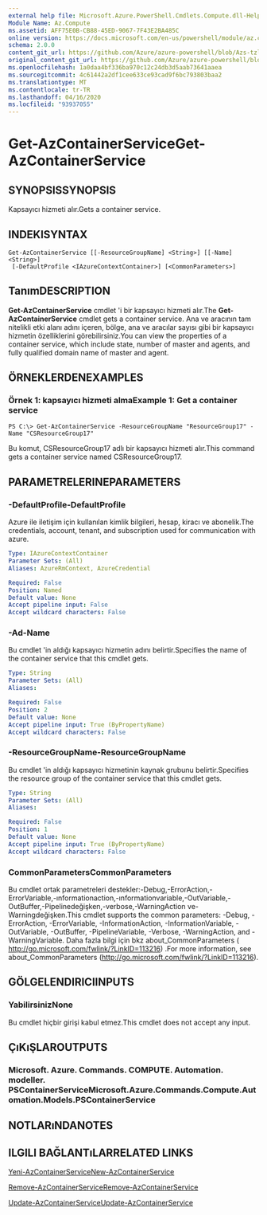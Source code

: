 ```yaml
---
external help file: Microsoft.Azure.PowerShell.Cmdlets.Compute.dll-Help-Help.xml
Module Name: Az.Compute
ms.assetid: AFF75E0B-CB88-45ED-9067-7F43E2BA485C
online version: https://docs.microsoft.com/en-us/powershell/module/az.compute/get-azcontainerservice
schema: 2.0.0
content_git_url: https://github.com/Azure/azure-powershell/blob/Azs-tzl/src/Compute/Compute/help/Get-AzContainerService.md
original_content_git_url: https://github.com/Azure/azure-powershell/blob/Azs-tzl/src/Compute/Compute/help/Get-AzContainerService.md
ms.openlocfilehash: 1a0daa4bf336ba970c12c24db3d5aab73641aaea
ms.sourcegitcommit: 4c61442a2df1cee633ce93cad9f6bc793803baa2
ms.translationtype: MT
ms.contentlocale: tr-TR
ms.lasthandoff: 04/16/2020
ms.locfileid: "93937055"
---
```

# <span data-ttu-id="daae0-101">Get-AzContainerService</span><span class="sxs-lookup"><span data-stu-id="daae0-101">Get-AzContainerService</span></span>

## <span data-ttu-id="daae0-102">SYNOPSIS</span><span class="sxs-lookup"><span data-stu-id="daae0-102">SYNOPSIS</span></span>
<span data-ttu-id="daae0-103">Kapsayıcı hizmeti alır.</span><span class="sxs-lookup"><span data-stu-id="daae0-103">Gets a container service.</span></span>

## <span data-ttu-id="daae0-104">INDEKI</span><span class="sxs-lookup"><span data-stu-id="daae0-104">SYNTAX</span></span>

```
Get-AzContainerService [[-ResourceGroupName] <String>] [[-Name] <String>]
 [-DefaultProfile <IAzureContextContainer>] [<CommonParameters>]
```

## <span data-ttu-id="daae0-105">Tanım</span><span class="sxs-lookup"><span data-stu-id="daae0-105">DESCRIPTION</span></span>
<span data-ttu-id="daae0-106">**Get-AzContainerService** cmdlet 'i bir kapsayıcı hizmeti alır.</span><span class="sxs-lookup"><span data-stu-id="daae0-106">The **Get-AzContainerService** cmdlet gets a container service.</span></span>
<span data-ttu-id="daae0-107">Ana ve aracının tam nitelikli etki alanı adını içeren, bölge, ana ve aracılar sayısı gibi bir kapsayıcı hizmetin özelliklerini görebilirsiniz.</span><span class="sxs-lookup"><span data-stu-id="daae0-107">You can view the properties of a container service, which include state, number of master and agents, and fully qualified domain name of master and agent.</span></span>

## <span data-ttu-id="daae0-108">ÖRNEKLERDEN</span><span class="sxs-lookup"><span data-stu-id="daae0-108">EXAMPLES</span></span>

### <span data-ttu-id="daae0-109">Örnek 1: kapsayıcı hizmeti alma</span><span class="sxs-lookup"><span data-stu-id="daae0-109">Example 1: Get a container service</span></span>
```
PS C:\> Get-AzContainerService -ResourceGroupName "ResourceGroup17" -Name "CSResourceGroup17"
```

<span data-ttu-id="daae0-110">Bu komut, CSResourceGroup17 adlı bir kapsayıcı hizmeti alır.</span><span class="sxs-lookup"><span data-stu-id="daae0-110">This command gets a container service named CSResourceGroup17.</span></span>

## <span data-ttu-id="daae0-111">PARAMETRELERINE</span><span class="sxs-lookup"><span data-stu-id="daae0-111">PARAMETERS</span></span>

### <span data-ttu-id="daae0-112">-DefaultProfile</span><span class="sxs-lookup"><span data-stu-id="daae0-112">-DefaultProfile</span></span>
<span data-ttu-id="daae0-113">Azure ile iletişim için kullanılan kimlik bilgileri, hesap, kiracı ve abonelik.</span><span class="sxs-lookup"><span data-stu-id="daae0-113">The credentials, account, tenant, and subscription used for communication with azure.</span></span>

```yaml
Type: IAzureContextContainer
Parameter Sets: (All)
Aliases: AzureRmContext, AzureCredential

Required: False
Position: Named
Default value: None
Accept pipeline input: False
Accept wildcard characters: False
```

### <span data-ttu-id="daae0-114">-Ad</span><span class="sxs-lookup"><span data-stu-id="daae0-114">-Name</span></span>
<span data-ttu-id="daae0-115">Bu cmdlet 'in aldığı kapsayıcı hizmetin adını belirtir.</span><span class="sxs-lookup"><span data-stu-id="daae0-115">Specifies the name of the container service that this cmdlet gets.</span></span>

```yaml
Type: String
Parameter Sets: (All)
Aliases: 

Required: False
Position: 2
Default value: None
Accept pipeline input: True (ByPropertyName)
Accept wildcard characters: False
```

### <span data-ttu-id="daae0-116">-ResourceGroupName</span><span class="sxs-lookup"><span data-stu-id="daae0-116">-ResourceGroupName</span></span>
<span data-ttu-id="daae0-117">Bu cmdlet 'in aldığı kapsayıcı hizmetinin kaynak grubunu belirtir.</span><span class="sxs-lookup"><span data-stu-id="daae0-117">Specifies the resource group of the container service that this cmdlet gets.</span></span>

```yaml
Type: String
Parameter Sets: (All)
Aliases: 

Required: False
Position: 1
Default value: None
Accept pipeline input: True (ByPropertyName)
Accept wildcard characters: False
```

### <span data-ttu-id="daae0-118">CommonParameters</span><span class="sxs-lookup"><span data-stu-id="daae0-118">CommonParameters</span></span>
<span data-ttu-id="daae0-119">Bu cmdlet ortak parametreleri destekler:-Debug,-ErrorAction,-ErrorVariable,-ınformationaction,-ınformationvariable,-OutVariable,-OutBuffer,-Pipelinedeğişken,-verbose,-WarningAction ve-Warningdeğişken.</span><span class="sxs-lookup"><span data-stu-id="daae0-119">This cmdlet supports the common parameters: -Debug, -ErrorAction, -ErrorVariable, -InformationAction, -InformationVariable, -OutVariable, -OutBuffer, -PipelineVariable, -Verbose, -WarningAction, and -WarningVariable.</span></span> <span data-ttu-id="daae0-120">Daha fazla bilgi için bkz about_CommonParameters ( http://go.microsoft.com/fwlink/?LinkID=113216) .</span><span class="sxs-lookup"><span data-stu-id="daae0-120">For more information, see about_CommonParameters (http://go.microsoft.com/fwlink/?LinkID=113216).</span></span>

## <span data-ttu-id="daae0-121">GÖLGELENDIRICI</span><span class="sxs-lookup"><span data-stu-id="daae0-121">INPUTS</span></span>

### <span data-ttu-id="daae0-122">Yabilirsiniz</span><span class="sxs-lookup"><span data-stu-id="daae0-122">None</span></span>
<span data-ttu-id="daae0-123">Bu cmdlet hiçbir girişi kabul etmez.</span><span class="sxs-lookup"><span data-stu-id="daae0-123">This cmdlet does not accept any input.</span></span>

## <span data-ttu-id="daae0-124">ÇıKıŞLAR</span><span class="sxs-lookup"><span data-stu-id="daae0-124">OUTPUTS</span></span>

### <span data-ttu-id="daae0-125">Microsoft. Azure. Commands. COMPUTE. Automation. modeller. PSContainerService</span><span class="sxs-lookup"><span data-stu-id="daae0-125">Microsoft.Azure.Commands.Compute.Automation.Models.PSContainerService</span></span>

## <span data-ttu-id="daae0-126">NOTLARıNDA</span><span class="sxs-lookup"><span data-stu-id="daae0-126">NOTES</span></span>

## <span data-ttu-id="daae0-127">ILGILI BAĞLANTıLAR</span><span class="sxs-lookup"><span data-stu-id="daae0-127">RELATED LINKS</span></span>

[<span data-ttu-id="daae0-128">Yeni-AzContainerService</span><span class="sxs-lookup"><span data-stu-id="daae0-128">New-AzContainerService</span></span>](./New-AzContainerService.md)

[<span data-ttu-id="daae0-129">Remove-AzContainerService</span><span class="sxs-lookup"><span data-stu-id="daae0-129">Remove-AzContainerService</span></span>](./Remove-AzContainerService.md)

[<span data-ttu-id="daae0-130">Update-AzContainerService</span><span class="sxs-lookup"><span data-stu-id="daae0-130">Update-AzContainerService</span></span>](./Update-AzContainerService.md)


